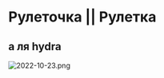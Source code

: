 # Рулеточка || Рулетка

## а ля hydra

![2022-10-23.png](https://raw.githubusercontent.com/sharap0vka/-PROJECTS__Roulette/master/sample.png)
